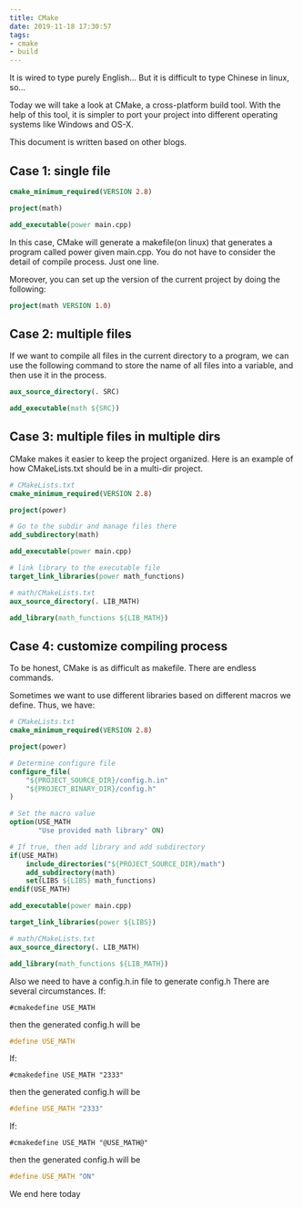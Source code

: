```yaml
---
title: CMake
date: 2019-11-18 17:30:57
tags:
- cmake
- build
---
```


It is wired to type purely English...
But it is difficult to type Chinese in linux, so...

Today we will take a look at CMake, a cross-platform build tool.
With the help of this tool, it is simpler to port your project into different operating systems like Windows and OS-X.

This document is written based on other blogs.

## Case 1: single file

```cmake
cmake_minimum_required(VERSION 2.8)

project(math)

add_executable(power main.cpp)
```

In this case, CMake will generate a makefile(on linux) that generates a program called power given main.cpp. You do not have to consider the detail of compile process. Just one line.

Moreover, you can set up the version of the current project by doing the following:

```cmake
project(math VERSION 1.0)
```

## Case 2: multiple files

If we want to compile all files in the current directory to a program, we can use the following command to store the name of all files into a variable, and then use it in the process.

```cmake
aux_source_directory(. SRC)

add_executable(math ${SRC})
```

## Case 3: multiple files in multiple dirs

CMake makes it easier to keep the project organized.
Here is an example of how CMakeLists.txt should be in a multi-dir project.

```cmake
# CMakeLists.txt
cmake_minimum_required(VERSION 2.8)

project(power)

# Go to the subdir and manage files there
add_subdirectory(math)

add_executable(power main.cpp)

# link library to the executable file
target_link_libraries(power math_functions)
```

```cmake
# math/CMakeLists.txt
aux_source_directory(. LIB_MATH)

add_library(math_functions ${LIB_MATH})
```

## Case 4: customize compiling process

To be honest, CMake is as difficult as makefile. There are endless commands.

Sometimes we want to use different libraries based on different macros we define. Thus, we have:

```cmake
# CMakeLists.txt
cmake_minimum_required(VERSION 2.8)

project(power)

# Determine configure file
configure_file(
    "${PROJECT_SOURCE_DIR}/config.h.in"
    "${PROJECT_BINARY_DIR}/config.h"
)

# Set the macro value
option(USE_MATH
       "Use provided math library" ON)

# If true, then add library and add subdirectory
if(USE_MATH)
    include_directories("${PROJECT_SOURCE_DIR}/math")
    add_subdirectory(math)
    set(LIBS ${LIBS} math_functions)
endif(USE_MATH)

add_executable(power main.cpp)

target_link_libraries(power ${LIBS})
```

```cmake
# math/CMakeLists.txt
aux_source_directory(. LIB_MATH)

add_library(math_functions ${LIB_MATH})
```

Also we need to have a config.h.in file to generate config.h
There are several circumstances.
If:

```in
#cmakedefine USE_MATH
```

then the generated config.h will be

```c++
#define USE_MATH
```

If:

```in
#cmakedefine USE_MATH "2333"
```

then the generated config.h will be

```c++
#define USE_MATH "2333"
```

If:

```in
#cmakedefine USE_MATH "@USE_MATH@"
```

then the generated config.h will be

```c++
#define USE_MATH "ON"
```

We end here today